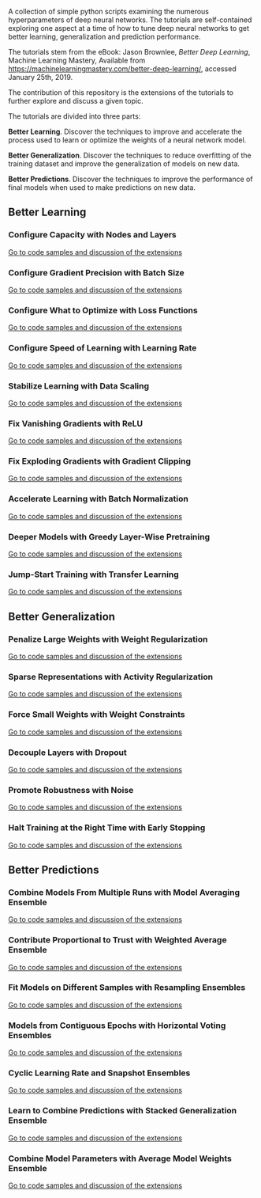 A collection of simple python scripts examining the numerous hyperparameters of deep neural networks. The tutorials are
self-contained exploring one aspect at a time of how to tune deep neural networks to get better learning, generalization
and prediction performance.

The tutorials stem from the eBook: Jason Brownlee, *Better Deep Learning*, Machine Learning Mastery,
Available from https://machinelearningmastery.com/better-deep-learning/, accessed January 25th, 2019.

The contribution of this repository is the extensions of the tutorials to further explore and discuss a given topic.

The tutorials are divided into three parts:

**Better Learning**. Discover the techniques to improve and accelerate the process used to learn or optimize the weights
of a neural network model.

**Better Generalization**. Discover the techniques to reduce overfitting of the training dataset and improve the
generalization of models on new data.

**Better Predictions**. Discover the techniques to improve the performance of final models when used to make predictions
on new data.

## Better Learning

### Configure Capacity with Nodes and Layers
[Go to code samples and discussion of the extensions](02_configure_capacity_with_nodes_and_layers)

### Configure Gradient Precision with Batch Size
[Go to code samples and discussion of the extensions](03_conﬁgure_gradient_precision_with_batch_size)

### Configure What to Optimize with Loss Functions
[Go to code samples and discussion of the extensions](04_conﬁgure_what_to_optimize_with_loss_functions)

### Configure Speed of Learning with Learning Rate
[Go to code samples and discussion of the extensions](05_configure_speed_of_learning_with_learning_rate)

### Stabilize Learning with Data Scaling
[Go to code samples and discussion of the extensions](06_stabilize_learning_with_data_scaling)

### Fix Vanishing Gradients with ReLU
[Go to code samples and discussion of the extensions](07_fix_vanishing_gradients_with_relu)

### Fix Exploding Gradients with Gradient Clipping
[Go to code samples and discussion of the extensions](08_fix_exploding_gradients_with_gradient_clipping)

### Accelerate Learning with Batch Normalization
[Go to code samples and discussion of the extensions](09_accelerate_learning_with_batch_normalization)

### Deeper Models with Greedy Layer-Wise Pretraining
[Go to code samples and discussion of the extensions](10_deeper_models_with_greedy_layer_wise_pretraining)

### Jump-Start Training with Transfer Learning
[Go to code samples and discussion of the extensions](11_jump_start_training_with_transfer_learning)

## Better Generalization

### Penalize Large Weights with Weight Regularization
[Go to code samples and discussion of the extensions](13_penalize_large_weights_with_weight_regularization)

### Sparse Representations with Activity Regularization
[Go to code samples and discussion of the extensions](14_sparse_representations_with_activity_regularization)

### Force Small Weights with Weight Constraints
[Go to code samples and discussion of the extensions](15_force_small_weights_with_weight_constraints)

### Decouple Layers with Dropout
[Go to code samples and discussion of the extensions](16_decouple_layers_with_dropout)

### Promote Robustness with Noise
[Go to code samples and discussion of the extensions](17_promote_robustness_with_noise)

### Halt Training at the Right Time with Early Stopping
[Go to code samples and discussion of the extensions](18_halt_training_at_the_right_time_with_early_stopping)

## Better Predictions

### Combine Models From Multiple Runs with Model Averaging Ensemble
[Go to code samples and discussion of the extensions](20_combine_models_from_multiple_runs_with_model_averaging_ensemble)

### Contribute Proportional to Trust with Weighted Average Ensemble
[Go to code samples and discussion of the extensions](21_contribute_proportional_to_trust_with_weighted_average_ensemble)

### Fit Models on Different Samples with Resampling Ensembles
[Go to code samples and discussion of the extensions](22_fit_models_on_different_samples_with_resampling_ensembles)

### Models from Contiguous Epochs with Horizontal Voting Ensembles
[Go to code samples and discussion of the extensions](23_models_from_contiguous_epochs_with_horizontal_voting_ensembles)

### Cyclic Learning Rate and Snapshot Ensembles
[Go to code samples and discussion of the extensions](24_cyclic_learning_rate_and_snapshot_ensembles)

### Learn to Combine Predictions with Stacked Generalization Ensemble
[Go to code samples and discussion of the extensions](25_learn_to_combine_predictions_with_stacked_generalization_ensemble)

### Combine Model Parameters with Average Model Weights Ensemble
[Go to code samples and discussion of the extensions](26_combine_model_parameters_with_average_model_weights_ensemble)
